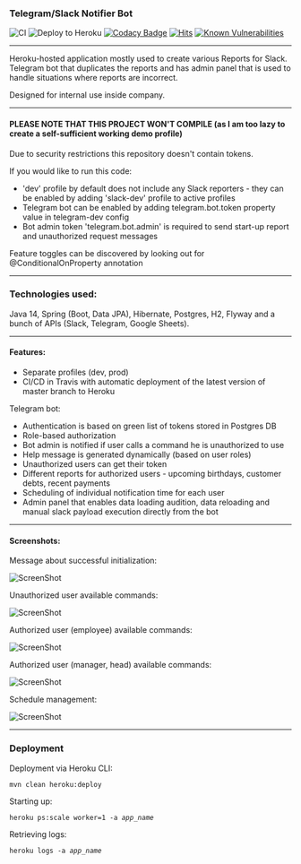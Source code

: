 ### Telegram/Slack Notifier Bot
![CI](https://github.com/whiskels/NotifierBot/actions/workflows/ci.yml/badge.svg)
![Deploy to Heroku](https://github.com/whiskels/NotifierBot/actions/workflows/deploy.yml/badge.svg)
[![Codacy Badge](https://app.codacy.com/project/badge/Grade/307f26a176cd4488b19db004f6705254)](https://www.codacy.com/gh/whiskels/TelegramNotifierBot/dashboard?utm_source=github.com&amp;utm_medium=referral&amp;utm_content=whiskels/TelegramNotifierBot&amp;utm_campaign=Badge_Grade)
[![Hits](https://hits.seeyoufarm.com/api/count/incr/badge.svg?url=https%3A%2F%2Fgithub.com%2Fwhiskels%2FTelegramNotifierBot&count_bg=%2379C83D&title_bg=%23555555&icon=telegram.svg&icon_color=%23E7E7E7&title=hits&edge_flat=false)](https://hits.seeyoufarm.com)
[![Known Vulnerabilities](https://snyk.io/test/github/whiskels/telegramnotifierbot/badge.svg)](https://snyk.io/test/github/whiskels/telegramnotifierbot)
___
Heroku-hosted application mostly used to create various Reports for Slack. Telegram bot that duplicates the reports and has admin panel that is used to handle situations where reports are incorrect.

Designed for internal use inside company.

___
#### PLEASE NOTE THAT THIS PROJECT WON'T COMPILE (as I am too lazy to create a self-sufficient working demo profile)
Due to security restrictions this repository doesn't contain tokens.

If you would like to run this code:
 - 'dev' profile by default does not include any Slack reporters - they can be enabled by adding 'slack-dev' profile to active profiles
 - Telegram bot can be enabled by adding telegram.bot.token property value in telegram-dev config
 - Bot admin token 'telegram.bot.admin' is required to send start-up report and unauthorized request messages

Feature toggles can be discovered by looking out for @ConditionalOnProperty annotation

___
### Technologies used: 
Java 14, Spring (Boot, Data JPA), Hibernate, Postgres, H2, Flyway and a bunch of APIs (Slack, Telegram, Google Sheets).

___
#### Features:
- Separate profiles (dev, prod)
- CI/CD in Travis with automatic deployment of the latest version of master branch to Heroku

Telegram bot:
- Authentication is based on green list of tokens stored in Postgres DB
- Role-based authorization
- Bot admin is notified if user calls a command he is unauthorized to use
- Help message is generated dynamically (based on user roles)
- Unauthorized users can get their token
- Different reports for authorized users - upcoming birthdays, customer debts, recent payments
- Scheduling of individual notification time for each user
- Admin panel that enables data loading audition, data reloading and manual slack payload execution directly from the bot

___
#### Screenshots:
Message about successful initialization:

![ScreenShot](https://raw.github.com/whiskels/TelegramNotifierBot/master/screenshots/start_report.png)

Unauthorized user available commands:

![ScreenShot](https://raw.github.com/whiskels/TelegramNotifierBot/master/screenshots/user_unauthorized_commands.png)

Authorized user (employee) available commands:

![ScreenShot](https://raw.github.com/whiskels/TelegramNotifierBot/master/screenshots/user_employee_commands.png)

Authorized user (manager, head) available commands:

![ScreenShot](https://raw.github.com/whiskels/TelegramNotifierBot/master/screenshots/user_authorized_commands.png)

Schedule management:


![ScreenShot](https://raw.github.com/whiskels/TelegramNotifierBot/master/screenshots/schedule_managing.png)


___
### Deployment
Deployment via Heroku CLI:

<code>mvn clean heroku:deploy</code>

Starting up:

<code>heroku ps:scale worker=1 -a *app_name*</code>

Retrieving logs:

<code>heroku logs -a *app_name*</code>
